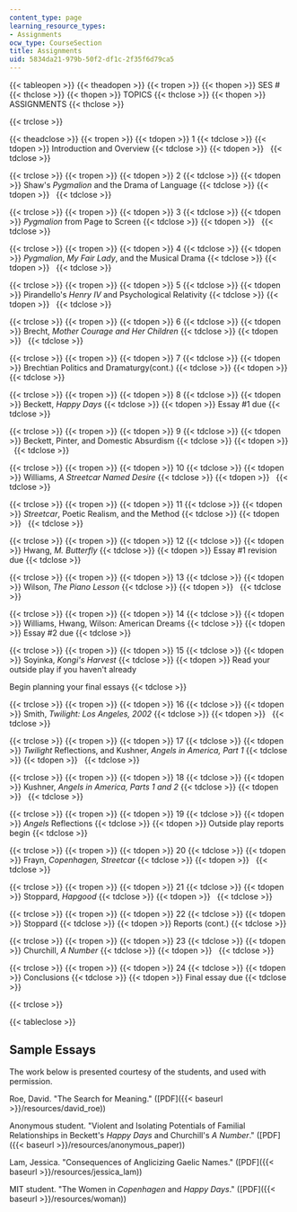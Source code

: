 ```yaml
---
content_type: page
learning_resource_types:
- Assignments
ocw_type: CourseSection
title: Assignments
uid: 5834da21-979b-50f2-df1c-2f35f6d79ca5
---
```


{{< tableopen >}}
{{< theadopen >}}
{{< tropen >}}
{{< thopen >}}
SES #
{{< thclose >}}
{{< thopen >}}
TOPICS
{{< thclose >}}
{{< thopen >}}
ASSIGNMENTS
{{< thclose >}}

{{< trclose >}}

{{< theadclose >}}
{{< tropen >}}
{{< tdopen >}}
1
{{< tdclose >}}
{{< tdopen >}}
Introduction and Overview
{{< tdclose >}}
{{< tdopen >}}
 
{{< tdclose >}}

{{< trclose >}}
{{< tropen >}}
{{< tdopen >}}
2
{{< tdclose >}}
{{< tdopen >}}
Shaw's _Pygmalion_ and the Drama of Language
{{< tdclose >}}
{{< tdopen >}}
 
{{< tdclose >}}

{{< trclose >}}
{{< tropen >}}
{{< tdopen >}}
3
{{< tdclose >}}
{{< tdopen >}}
_Pygmalion_ from Page to Screen
{{< tdclose >}}
{{< tdopen >}}
 
{{< tdclose >}}

{{< trclose >}}
{{< tropen >}}
{{< tdopen >}}
4
{{< tdclose >}}
{{< tdopen >}}
_Pygmalion_, _My Fair Lady_, and the Musical Drama
{{< tdclose >}}
{{< tdopen >}}
 
{{< tdclose >}}

{{< trclose >}}
{{< tropen >}}
{{< tdopen >}}
5
{{< tdclose >}}
{{< tdopen >}}
Pirandello's _Henry IV_ and Psychological Relativity
{{< tdclose >}}
{{< tdopen >}}
 
{{< tdclose >}}

{{< trclose >}}
{{< tropen >}}
{{< tdopen >}}
6
{{< tdclose >}}
{{< tdopen >}}
Brecht, _Mother Courage and Her Children_
{{< tdclose >}}
{{< tdopen >}}
 
{{< tdclose >}}

{{< trclose >}}
{{< tropen >}}
{{< tdopen >}}
7
{{< tdclose >}}
{{< tdopen >}}
Brechtian Politics and Dramaturgy(cont.)
{{< tdclose >}}
{{< tdopen >}}
 
{{< tdclose >}}

{{< trclose >}}
{{< tropen >}}
{{< tdopen >}}
8
{{< tdclose >}}
{{< tdopen >}}
Beckett, _Happy Days_
{{< tdclose >}}
{{< tdopen >}}
Essay #1 due
{{< tdclose >}}

{{< trclose >}}
{{< tropen >}}
{{< tdopen >}}
9
{{< tdclose >}}
{{< tdopen >}}
Beckett, Pinter, and Domestic Absurdism
{{< tdclose >}}
{{< tdopen >}}
 
{{< tdclose >}}

{{< trclose >}}
{{< tropen >}}
{{< tdopen >}}
10
{{< tdclose >}}
{{< tdopen >}}
Williams, _A Streetcar Named Desire_
{{< tdclose >}}
{{< tdopen >}}
 
{{< tdclose >}}

{{< trclose >}}
{{< tropen >}}
{{< tdopen >}}
11
{{< tdclose >}}
{{< tdopen >}}
_Streetcar_, Poetic Realism, and the Method
{{< tdclose >}}
{{< tdopen >}}
 
{{< tdclose >}}

{{< trclose >}}
{{< tropen >}}
{{< tdopen >}}
12
{{< tdclose >}}
{{< tdopen >}}
Hwang, _M. Butterfly_
{{< tdclose >}}
{{< tdopen >}}
Essay #1 revision due
{{< tdclose >}}

{{< trclose >}}
{{< tropen >}}
{{< tdopen >}}
13
{{< tdclose >}}
{{< tdopen >}}
Wilson, _The Piano Lesson_
{{< tdclose >}}
{{< tdopen >}}
 
{{< tdclose >}}

{{< trclose >}}
{{< tropen >}}
{{< tdopen >}}
14
{{< tdclose >}}
{{< tdopen >}}
Williams, Hwang, Wilson: American Dreams
{{< tdclose >}}
{{< tdopen >}}
Essay #2 due
{{< tdclose >}}

{{< trclose >}}
{{< tropen >}}
{{< tdopen >}}
15
{{< tdclose >}}
{{< tdopen >}}
Soyinka, _Kongi's Harvest_
{{< tdclose >}}
{{< tdopen >}}
Read your outside play if you haven't already  
  
Begin planning your final essays
{{< tdclose >}}

{{< trclose >}}
{{< tropen >}}
{{< tdopen >}}
16
{{< tdclose >}}
{{< tdopen >}}
Smith, _Twilight: Los Angeles, 2002_
{{< tdclose >}}
{{< tdopen >}}
 
{{< tdclose >}}

{{< trclose >}}
{{< tropen >}}
{{< tdopen >}}
17
{{< tdclose >}}
{{< tdopen >}}
_Twilight_ Reflections, and Kushner, _Angels in America, Part 1_
{{< tdclose >}}
{{< tdopen >}}
 
{{< tdclose >}}

{{< trclose >}}
{{< tropen >}}
{{< tdopen >}}
18
{{< tdclose >}}
{{< tdopen >}}
Kushner, _Angels in America, Parts 1 and 2_
{{< tdclose >}}
{{< tdopen >}}
 
{{< tdclose >}}

{{< trclose >}}
{{< tropen >}}
{{< tdopen >}}
19
{{< tdclose >}}
{{< tdopen >}}
_Angels_ Reflections
{{< tdclose >}}
{{< tdopen >}}
Outside play reports begin
{{< tdclose >}}

{{< trclose >}}
{{< tropen >}}
{{< tdopen >}}
20
{{< tdclose >}}
{{< tdopen >}}
Frayn, _Copenhagen, Streetcar_
{{< tdclose >}}
{{< tdopen >}}
 
{{< tdclose >}}

{{< trclose >}}
{{< tropen >}}
{{< tdopen >}}
21
{{< tdclose >}}
{{< tdopen >}}
Stoppard, _Hapgood_
{{< tdclose >}}
{{< tdopen >}}
 
{{< tdclose >}}

{{< trclose >}}
{{< tropen >}}
{{< tdopen >}}
22
{{< tdclose >}}
{{< tdopen >}}
Stoppard
{{< tdclose >}}
{{< tdopen >}}
Reports (cont.)
{{< tdclose >}}

{{< trclose >}}
{{< tropen >}}
{{< tdopen >}}
23
{{< tdclose >}}
{{< tdopen >}}
Churchill, _A Number_
{{< tdclose >}}
{{< tdopen >}}
 
{{< tdclose >}}

{{< trclose >}}
{{< tropen >}}
{{< tdopen >}}
24
{{< tdclose >}}
{{< tdopen >}}
Conclusions
{{< tdclose >}}
{{< tdopen >}}
Final essay due
{{< tdclose >}}

{{< trclose >}}

{{< tableclose >}}

Sample Essays
-------------

The work below is presented courtesy of the students, and used with permission.

Roe, David. "The Search for Meaning." ([PDF]({{< baseurl >}}/resources/david_roe))

Anonymous student. "Violent and Isolating Potentials of Familial Relationships in Beckett's _Happy Days_ and Churchill's _A Number_." ([PDF]({{< baseurl >}}/resources/anonymous_paper))

Lam, Jessica. "Consequences of Anglicizing Gaelic Names." ([PDF]({{< baseurl >}}/resources/jessica_lam))

MIT student. "The Women in _Copenhagen_ and _Happy Days_." ([PDF]({{< baseurl >}}/resources/woman))